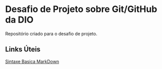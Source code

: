 # Desafio de Projeto sobre Git/GitHub da DIO
Repositório criado para o desafio de projeto.

## Links Úteis
[Sintaxe Basica MarkDown](https://www.markdownguide.org/basic-syntax/)
